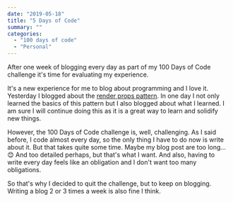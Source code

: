 ```yaml
---
date: "2019-05-18"
title: "5 Days of Code"
summary: ""
categories:
  - "100 days of code"
  - "Personal"
---
```


After one week of blogging every day as part of my 100 Days of Code challenge
it's time for evaluating my experience.

It's a new experience for me to blog about programming and I love it. Yesterday
I blogged about the [render props pattern].
In one day I not only learned the basics of this pattern but I also blogged
about what I learned. I am sure I will continue doing this as it is a great way
to learn and solidify new things.

However, the 100 Days of Code challenge is, well, challenging. As I said before,
I code almost every day, so the only thing I have to do now is write about it.
But that takes quite some time. Maybe my blog post are too long... 😊 And too
detailed perhaps, but that's what I want. And also, having to write every day
feels like an obligation and I don't want too many obligations.

So that's why I decided to quit the challenge, but to keep on blogging. Writing
a blog 2 or 3 times a week is also fine I think.

[render props pattern]: https://bouwe.io/day-4-render-props
